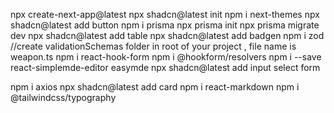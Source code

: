 npx create-next-app@latest
npx shadcn@latest init
npm i next-themes
npx shadcn@latest add button
npm i prisma
npx prisma init
npx prisma migrate dev
npx shadcn@latest add table
npx shadcn@latest add badgen
npm i zod
//create validationSchemas folder in root of your project , file name is weapon.ts
npm i react-hook-form
 npm i @hookform/resolvers
 npm i --save react-simplemde-editor easymde
 npx shadcn@latest add input select form

 npm i axios
 npx shadcn@latest add card
 npm i react-markdown
 npm i @tailwindcss/typography





